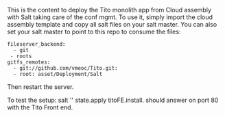 This is the content to deploy the Tito monolith app from Cloud assembly with Salt taking care of the conf mgmt.
To use it, simply import the cloud assembly template and copy all salt files on your salt master.
You can also set your salt master to point to this repo to consume the files:
  
    fileserver_backend:
      - git
     - roots
    gitfs_remotes:
      - git://github.com/vmeoc/Tito.git:
      - root: asset/Deployment/Salt
  
Then restart the server.

To test the setup: salt '<servernameX>' state.apply titoFE.install.
<ServernameX> should answer on port 80 with the Tito Front end.
